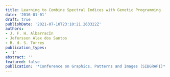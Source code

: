 ```yaml
---
title: Learning to Combine Spectral Indices with Genetic Programming
date: '2016-01-01'
draft: true
publishDate: '2021-07-10T23:10:21.263322Z'
authors:
- J. F. H. AlbarracÌn
- Jefersson Alex dos Santos
- R. d. S. Torres
publication_types:
- '1'
abstract: ''
featured: false
publication: '*Conference on Graphics, Patterns and Images (SIBGRAPI)*'
---
```


